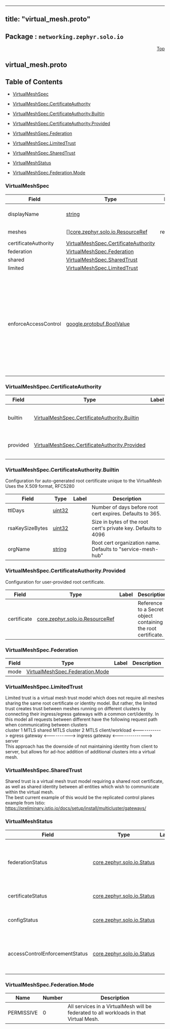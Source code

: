 
---
title: "virtual_mesh.proto"
---

## Package : `networking.zephyr.solo.io`



<a name="top"></a>

<a name="API Reference for virtual_mesh.proto"></a>
<p align="right"><a href="#top">Top</a></p>

## virtual_mesh.proto


## Table of Contents
  - [VirtualMeshSpec](#networking.zephyr.solo.io.VirtualMeshSpec)
  - [VirtualMeshSpec.CertificateAuthority](#networking.zephyr.solo.io.VirtualMeshSpec.CertificateAuthority)
  - [VirtualMeshSpec.CertificateAuthority.Builtin](#networking.zephyr.solo.io.VirtualMeshSpec.CertificateAuthority.Builtin)
  - [VirtualMeshSpec.CertificateAuthority.Provided](#networking.zephyr.solo.io.VirtualMeshSpec.CertificateAuthority.Provided)
  - [VirtualMeshSpec.Federation](#networking.zephyr.solo.io.VirtualMeshSpec.Federation)
  - [VirtualMeshSpec.LimitedTrust](#networking.zephyr.solo.io.VirtualMeshSpec.LimitedTrust)
  - [VirtualMeshSpec.SharedTrust](#networking.zephyr.solo.io.VirtualMeshSpec.SharedTrust)
  - [VirtualMeshStatus](#networking.zephyr.solo.io.VirtualMeshStatus)

  - [VirtualMeshSpec.Federation.Mode](#networking.zephyr.solo.io.VirtualMeshSpec.Federation.Mode)






<a name="networking.zephyr.solo.io.VirtualMeshSpec"></a>

### VirtualMeshSpec



| Field | Type | Label | Description |
| ----- | ---- | ----- | ----------- |
| displayName | [string](#string) |  | User-provided display name for the virtual mesh. |
| meshes | [][core.zephyr.solo.io.ResourceRef](#core.zephyr.solo.io.ResourceRef) | repeated | The meshes contained in this virtual mesh. |
| certificateAuthority | [VirtualMeshSpec.CertificateAuthority](#networking.zephyr.solo.io.VirtualMeshSpec.CertificateAuthority) |  |  |
| federation | [VirtualMeshSpec.Federation](#networking.zephyr.solo.io.VirtualMeshSpec.Federation) |  |  |
| shared | [VirtualMeshSpec.SharedTrust](#networking.zephyr.solo.io.VirtualMeshSpec.SharedTrust) |  |  |
| limited | [VirtualMeshSpec.LimitedTrust](#networking.zephyr.solo.io.VirtualMeshSpec.LimitedTrust) |  |  |
| enforceAccessControl | [google.protobuf.BoolValue](#google.protobuf.BoolValue) |  | If true, by default disallow traffic to all Services in the VirtualMesh unless explicitly allowed through AccessControlPolicies. If false, by default allow traffic to all Services in the VirtualMesh. If omitted, the default value depends on the type of the first mesh listed in `meshes`: Istio: false Appmesh: true |






<a name="networking.zephyr.solo.io.VirtualMeshSpec.CertificateAuthority"></a>

### VirtualMeshSpec.CertificateAuthority



| Field | Type | Label | Description |
| ----- | ---- | ----- | ----------- |
| builtin | [VirtualMeshSpec.CertificateAuthority.Builtin](#networking.zephyr.solo.io.VirtualMeshSpec.CertificateAuthority.Builtin) |  | Use auto-generated root certificate. |
| provided | [VirtualMeshSpec.CertificateAuthority.Provided](#networking.zephyr.solo.io.VirtualMeshSpec.CertificateAuthority.Provided) |  | Use user-provided root certificate. |






<a name="networking.zephyr.solo.io.VirtualMeshSpec.CertificateAuthority.Builtin"></a>

### VirtualMeshSpec.CertificateAuthority.Builtin
Configuration for auto-generated root certificate unique to the VirtualMesh Uses the X.509 format, RFC5280


| Field | Type | Label | Description |
| ----- | ---- | ----- | ----------- |
| ttlDays | [uint32](#uint32) |  | Number of days before root cert expires. Defaults to 365. |
| rsaKeySizeBytes | [uint32](#uint32) |  | Size in bytes of the root cert's private key. Defaults to 4096 |
| orgName | [string](#string) |  | Root cert organization name. Defaults to "service-mesh-hub" |






<a name="networking.zephyr.solo.io.VirtualMeshSpec.CertificateAuthority.Provided"></a>

### VirtualMeshSpec.CertificateAuthority.Provided
Configuration for user-provided root certificate.


| Field | Type | Label | Description |
| ----- | ---- | ----- | ----------- |
| certificate | [core.zephyr.solo.io.ResourceRef](#core.zephyr.solo.io.ResourceRef) |  | Reference to a Secret object containing the root certificate. |






<a name="networking.zephyr.solo.io.VirtualMeshSpec.Federation"></a>

### VirtualMeshSpec.Federation



| Field | Type | Label | Description |
| ----- | ---- | ----- | ----------- |
| mode | [VirtualMeshSpec.Federation.Mode](#networking.zephyr.solo.io.VirtualMeshSpec.Federation.Mode) |  |  |






<a name="networking.zephyr.solo.io.VirtualMeshSpec.LimitedTrust"></a>

### VirtualMeshSpec.LimitedTrust
Limited trust is a virtual mesh trust model which does not require all meshes sharing the same root certificate or identity model. But rather, the limited trust creates trust between meshes running on different clusters by connecting their ingress/egress gateways with a common cert/identity. In this model all requests between different have the following request path when communicating between clusters<br>cluster 1 MTLS               shared MTLS                  cluster 2 MTLS client/workload <-----------> egress gateway <----------> ingress gateway <--------------> server<br>This approach has the downside of not maintaining identity from client to server, but allows for ad-hoc addition of additional clusters into a virtual mesh.






<a name="networking.zephyr.solo.io.VirtualMeshSpec.SharedTrust"></a>

### VirtualMeshSpec.SharedTrust
Shared trust is a virtual mesh trust model requiring a shared root certificate, as well as shared identity between all entities which wish to communicate within the virtual mesh.<br>The best current example of this would be the replicated control planes example from Istio: https://preliminary.istio.io/docs/setup/install/multicluster/gateways/






<a name="networking.zephyr.solo.io.VirtualMeshStatus"></a>

### VirtualMeshStatus



| Field | Type | Label | Description |
| ----- | ---- | ----- | ----------- |
| federationStatus | [core.zephyr.solo.io.Status](#core.zephyr.solo.io.Status) |  | Status of the process writing federation decision metadata onto MeshServices. |
| certificateStatus | [core.zephyr.solo.io.Status](#core.zephyr.solo.io.Status) |  | Status of the process signing CSRs. |
| configStatus | [core.zephyr.solo.io.Status](#core.zephyr.solo.io.Status) |  | Overall validation status of this VirtualMesh. |
| accessControlEnforcementStatus | [core.zephyr.solo.io.Status](#core.zephyr.solo.io.Status) |  | Status of ensuring that access control is enforced within this VirtualMesh. |





 <!-- end messages -->


<a name="networking.zephyr.solo.io.VirtualMeshSpec.Federation.Mode"></a>

### VirtualMeshSpec.Federation.Mode


| Name | Number | Description |
| ---- | ------ | ----------- |
| PERMISSIVE | 0 | All services in a VirtualMesh will be federated to all workloads in that Virtual Mesh. |


 <!-- end enums -->

 <!-- end HasExtensions -->

 <!-- end services -->

